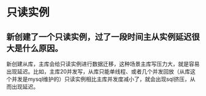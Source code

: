 # 只读实例

## 新创建了一个只读实例，过了一段时间主从实例延迟很大是什么原因。

新创建从库，主库会给只读实例进行数据迁移，这种场景主库写压力大，就是容易出现延迟。比如，主库20并发写，从库只能单线程、或者几个并发回放（从库这个并发是mysql维护的）只读实例相比主库并发度减小了，就会出现sql挤压，从而出现延迟。

